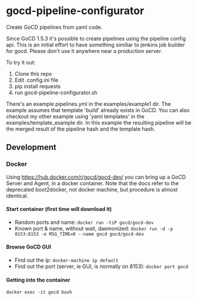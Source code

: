 # gocd-pipeline-configurator
Create GoCD pipelines from yaml code.

Since GoCD 1.5.3 it's possible to create pipelines using the pipeline config api. This is an initial effort to have something similiar to jenkins job builder for gocd. Please don't use it anywhere near a production server.

To try it out:

1. Clone this repo
2. Edit .config.ini file
3. pip install requests
4. run gocd-pipeline-configurator.sh

There's an example pipelines.yml in the examples/example1 dir. The example assumes that template 'build' already exists in GoCD. You can also checkout my other example using 'yaml templates' in the examples/template_example dir. In this example the resulting pipeline will be the merged result of the pipeline hash and the template hash.

## Development

### Docker
Using https://hub.docker.com/r/gocd/gocd-dev/ you can bring up a GoCD Server and Agent, in a docker container. Note that the docs refer to the deprecated boot2docker, not docker machine, but procedure is almost identical.

#### Start container (first time will download it)
* Random ports and name: ```docker run -tiP gocd/gocd-dev```
* Known port & name, without wait, daemonized: ```docker run -d -p 8153:8153 -e MSG_TIME=0 --name gocd gocd/gocd-dev```

#### Browse GoCD GUI
* Find out the ip: ```docker-machine ip default```
* Find out the port (server, ie GUI, is normally on 8153): ```docker port gocd```

#### Getting into the container
```docker exec -it gocd bash```
